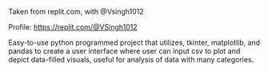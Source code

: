 Taken from replit.com, with @Vsingh1012

Profile: https://replit.com/@VSingh1012

Easy-to-use python programmed project that utilizes, tkinter, matplotlib, and pandas to create a user interface where user can input csv to plot and depict data-filled visuals, useful for analysis of data with many categories. 
